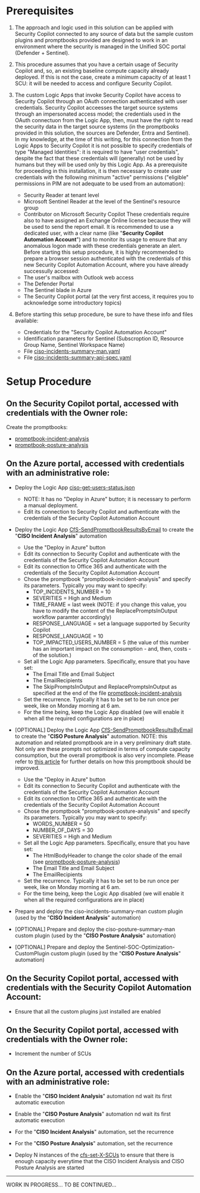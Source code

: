 

# Prerequisites

1. The approach and logic used in this solution can be applied with Security Copilot connected to any source of data but the sample custom plugins and promptbooks provided
   are designed to work in an environment where the security is managed in the Unified SOC portal (Defender + Sentinel).

2. This procedure assumes that you have a certain usage of Security Copilot and, so, an existing baseline compute capacity already deployed.
   If this is not the case, create a minimum capacity of at least 1 SCU: it will be needed to access and configure Security Copilot.   

3. The custom Logic Apps that invoke Security Copilot have access to Security Copilot through an OAuth connection authenticated with user credentials.
   Security Copilot acceesses the target source systems through an impersonated access model; the credentials used in the OAuth connectuon from the Logic App, then, must have the
   right to read the security data in the target source systems (in the promptbooks provided in this solution, the sources are Defender, Entra and Sentinel).
   In my knowledge, at the time of this writing, for this connection from the Logic Apps to Security Copilot it is not possible to specify credentials of type "Managed Identities":
   it is required to have "user credentials", despite the fact that these credentials will (generally) not be used by humans but they will be used only by this Logic App. 
   As a prerequisite for proceeding in this installation, it is then necessary to create user credentials with the following minimum "active" permissions ("eligible" permissions in PIM
   are not adequate to be used from an automation):
   - Security Reader at tenant level
   - Microsoft Sentinel Reader at the level of the Sentinel's resource group
   - Contributor on Microsoft Security Copilot
   These credentials require also to have assigned an Exchange Online license because they will be used to send the report email. 
   It is recommended to use a dedicated user, with a clear name (like "**Security Copilot Automation Account**") and to monitor its usage to ensure that any anomalous logon made with
   these credentials generate an alert.
   Before starting this setup procedure, it is highly recommended to prepare a browser session authenticated with the credentials of this new Security Copilot Automation
   Account, where you have already successully accessed:
   - The user's mailbox with Outlook web access
   - The Defender Portal
   - The Sentinel blade in Azure
   - The Security Copilot portal (at the very first access, it requires you to acknowledge some introductory topics)

4. Before starting this setup procedure, be sure to have these info and files available:
   - Credentials for the "Security Copilot Automation Account"
   - Identification parameters for Sentinel (Subscroption ID, Resource Group Name, Sentinel Workspace Name)
   - File [ciso-incidents-summary-man.yaml](https://github.com/stefanpems/cfs/blob/main/ciso-reporting/ciso-incidents-summary-man.yaml)
   - File [ciso-incidents-summary-api-spec.yaml](https://github.com/stefanpems/cfs/blob/main/ciso-reporting/ciso-incidents-summary-api-spec.yaml)


# Setup Procedure

## On the Security Copilot portal, accessed with credentials with the Owner role:

Create the promptbooks:
- [promptbook-incident-analysis](https://github.com/stefanpems/cfs/blob/main/ciso-reporting/promptbook-incident-analysis.md)
- [promptbook-posture-analysis](https://github.com/stefanpems/cfs/blob/main/ciso-reporting/promptbook-posture-analysis.md)

## On the Azure portal, accessed with credentials with an administrative role:

- Deploy the Logic App [ciso-get-users-status.json](https://github.com/stefanpems/cfs/blob/main/ciso-reporting/ciso-get-users-status.json)
  - NOTE: It has no "Deploy in Azure" button; it is necessary to perform a manual deployment.
  - Edit its connection to Security Copilot and authenticate with the credentials of the Security Copilot Automation Account

- Deploy the Logic App [CfS-SendPromptbookResultsByEmail](https://github.com/stefanpems/cfs/tree/main/CfS-SendPromptbookResultsByEmail) to create the
  "**CISO Incident Analysis**" automation 
  - Use the "Deploy in Azure" button
  - Edit its connection to Security Copilot and authenticate with the credentials of the Security Copilot Automation Account
  - Edit its connection to Office 365 and authenticate with the credentials of the Security Copilot Automation Account
  - Chose the promptbook "promptbook-incident-analysis" and specify its parameters. Typically you may want to specify:
    - TOP_INCIDENTS_NUMBER = 10
    - SEVERITIES = High and Medium
    - TIME_FRAME = last week (NOTE: if you change this value, you have to modify the content of the ReplacePromptsInOutput workflow paramter accordingly)
    - RESPONSE_LANGUAGE = set a language supported by Security Copilot
    - RESPONSE_LANGUAGE = 10
    - TOP_IMPACTED_USERS_NUMBER = 5 (the value of this number has an important impact on the consumption - and, then, costs - of the solution.)
  - Set all the Logic App parameters. Specifically, ensure that you have set:
    - The Email Title and Email Subject
    - The EmailRecipients
    - The SkipPromptsInOutput and ReplacePromptsInOutput as specified at the end of the file
      [promptbook-incident-analysis](https://github.com/stefanpems/cfs/blob/main/ciso-reporting/promptbook-incident-analysis.md)
  - Set the recurrence. Typically it has to be set to be run once per week, like on Monday morning at 6 am.
  - For the time being, keep the Logic App disabled (we will enable it when all the required configurations are in place) 
 

- [OPTIONAL] Deploy the Logic App [CfS-SendPromptbookResultsByEmail](https://github.com/stefanpems/cfs/tree/main/CfS-SendPromptbookResultsByEmail)
  to create the "**CISO Posture Analysis**" automation. 
  NOTE: this automation and related promptbook are in a very preliminary draft state.
  Not only are these prompts not optimized in terms of compute capacity consumption, but the overall promptbook is also very incomplete.
  Please refer to [this article](https://www.linkedin.com/pulse/periodic-reporting-security-managers-cisos-using-stefano-pescosolido-fm80f/)
  for further details on how this promptbook should be improved.
  - Use the "Deploy in Azure" button
  - Edit its connection to Security Copilot and authenticate with the credentials of the Security Copilot Automation Account
  - Edit its connection to Office 365 and authenticate with the credentials of the Security Copilot Automation Account
  - Chose the promptbook "promptbook-posture-analysis" and specify its parameters. Typically you may want to specify:
    - WORDS_NUMBER = 50
    - NUMBER_OF_DAYS = 30
    - SEVERITIES = High and Medium 
  - Set all the Logic App parameters. Specifically, ensure that you have set:
    - The HtmlBodyHeader to change the color shade of the email
      (see [promptbook-posture-analysis](https://github.com/stefanpems/cfs/blob/main/ciso-reporting/promptbook-posture-analysis.md))
    - The Email Title and Email Subject
    - The EmailRecipients
  - Set the recurrence. Typically it has to be set to be run once per week, like on Monday morning at 6 am.
  - For the time being, keep the Logic App disabled (we will enable it when all the required configurations are in place)

- Prepare and deploy the ciso-incidents-summary-man custom plugin (used by the "**CISO Incident Analysis**" automation)

- [OPTIONAL] Prepare and deploy the ciso-posture-summary-man custom plugin (used by the "**CISO Posture Analysis**" automation)
  
- [OPTIONAL] Prepare and deploy the Sentinel-SOC-Optimization-CustomPlugin custom plugin (used by the "**CISO Posture Analysis**" automation)


## On the Security Copilot portal, accessed with credentials with the Security Copilot Automation Account:

- Ensure that all the custom plugins just installed are enabled


## On the Security Copilot portal, accessed with credentials with the Owner role:

- Increment the number of SCUs

  
## On the Azure portal, accessed with credentials with an administrative role:

- Enable the "**CISO Incident Analysis**" automation nd wait its first automatic execution
  
- Enable the "**CISO Posture Analysis**" automation nd wait its first automatic execution

- For the "**CISO Incident Analysis**" automation, set the recurrence

- For the "**CISO Posture Analysis**" automation, set the recurrence

- Deploy N instances of the [cfs-set-X-SCUs](https://github.com/stefanpems/cfs/tree/main/cfs-set-X-SCUs) to ensure that there is enough
  capacity everytime that the CISO Incident Analysis and CISO Posture Analysis are started



--- 
WORK IN PROGRESS... TO BE CONTINUED...
